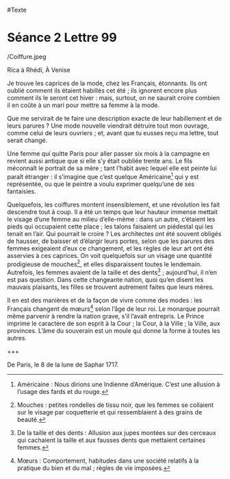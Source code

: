 #Texte

# Séance 2 Lettre 99

/Coiffure.jpeg

Rica à Rhédi,
À Venise

Je trouve les caprices de la mode, chez les Français, étonnants. Ils ont oublié comment ils étaient habillés cet été ; ils ignorent encore plus comment ils le seront cet hiver : mais, surtout, on ne saurait croire combien il en coûte à un mari pour mettre sa femme à la mode.

Que me servirait de te faire une description exacte de leur habillement et de leurs parures ? Une mode nouvelle viendrait détruire tout mon ouvrage, comme celui de leurs ouvriers ; et, avant que tu eusses reçu ma lettre, tout serait changé.

Une femme qui quitte Paris pour aller passer six mois à la campagne en revient aussi antique que si elle s’y était oubliée trente ans. Le fils méconnaît le portrait de sa mère ; tant l’habit avec lequel elle est peinte lui paraît étranger : il s’imagine que c’est quelque Américaine[^1] qui y est représentée, ou que le peintre a voulu exprimer quelqu’une de ses fantaisies.

Quelquefois, les coiffures montent insensiblement, et une révolution les fait descendre tout à coup. Il a été un temps que leur hauteur immense mettait le visage d’une femme au milieu d’elle-même : dans un autre, c’étaient les pieds qui occupaient cette place ; les talons faisaient un piédestal qui les tenait en l’air. Qui pourrait le croire ? Les architectes ont été souvent obligés de hausser, de baisser et d’élargir leurs portes, selon que les parures des femmes exigeaient d’eux ce changement, et les règles de leur art ont été asservies à ces caprices. On voit quelquefois sur un visage une quantité prodigieuse de mouches[^2], et elles disparaissent toutes le lendemain. Autrefois, les femmes avaient de la taille et des dents[^3] ; aujourd’hui, il n’en est pas question. Dans cette changeante nation, quoi qu’en disent les mauvais plaisants, les filles se trouvent autrement faites que leurs mères.

Il en est des manières et de la façon de vivre comme des modes : les Français changent de mœurs[^4] selon l’âge de leur roi. Le monarque pourrait même parvenir à rendre la nation grave, s’il l’avait entrepris. Le Prince imprime le caractère de son esprit à la Cour ; la Cour, à la Ville ; la Ville, aux provinces. L’âme du souverain est un moule qui donne la forme à toutes les autres.

+++

De Paris,
le 8 de la lune de Saphar 1717.

[^1]:	Américaine : Nous dirions une Indienne d’Amérique. C’est une allusion à l’usage des fards et du rouge.
[^2]:	Mouches : petites rondelles de tissu noir, que les femmes se collaient sur le visage par coquetterie et qui ressemblaient à des grains de beauté.
[^3]:	De la taille et des dents : Allusion aux jupes montées sur des cerceaux qui cachaient la taille et aux fausses dents que mettaient certaines femmes.
[^4]:	Mœurs : Comportement, habitudes dans une société relatifs à la pratique du bien et du mal ; règles de vie imposées.